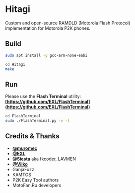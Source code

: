 Hitagi
======

Custom and open-source RAMDLD (Motorola Flash Protocol) implementation for Motorola P2K phones.

## Build

```bash
sudo apt install -y gcc-arm-none-eabi

cd Hitagi
make
```

## Run

Please use the **Flash Terminal** utility: **[https://github.com/EXL/FlashTerminal](https://github.com/EXL/FlashTerminal)**

```bash
cd FlashTerminal
sudo ./FlashTerminal.py -v -l
```

## Credits & Thanks

* **[@muromec](https://github.com/muromec)**
* **[@EXL](https://github.com/EXL)**
* **[@Siesta](https://github.com/Siesta)** aka fkcoder, LAVMEN
* **[@Vilko](https://github.com/Vilko)**
* GanjaFuzz
* KAMTOS
* P2K Easy Tool authors
* MotoFan.Ru developers
